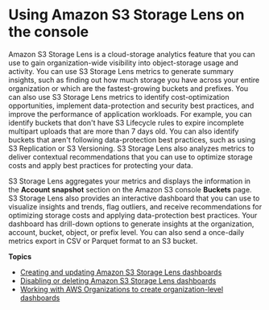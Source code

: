 # Using Amazon S3 Storage Lens on the console<a name="storage_lens_console"></a>

Amazon S3 Storage Lens is a cloud\-storage analytics feature that you can use to gain organization\-wide visibility into object\-storage usage and activity\. You can use S3 Storage Lens metrics to generate summary insights, such as finding out how much storage you have across your entire organization or which are the fastest\-growing buckets and prefixes\. You can also use S3 Storage Lens metrics to identify cost\-optimization opportunities, implement data\-protection and security best practices, and improve the performance of application workloads\. For example, you can identify buckets that don't have S3 Lifecycle rules to expire incomplete multipart uploads that are more than 7 days old\. You can also identify buckets that aren't following data\-protection best practices, such as using S3 Replication or S3 Versioning\. S3 Storage Lens also analyzes metrics to deliver contextual recommendations that you can use to optimize storage costs and apply best practices for protecting your data\. 

S3 Storage Lens aggregates your metrics and displays the information in the **Account snapshot** section on the Amazon S3 console **Buckets** page\. S3 Storage Lens also provides an interactive dashboard that you can use to visualize insights and trends, flag outliers, and receive recommendations for optimizing storage costs and applying data\-protection best practices\. Your dashboard has drill\-down options to generate insights at the organization, account, bucket, object, or prefix level\. You can also send a once\-daily metrics export in CSV or Parquet format to an S3 bucket\.

**Topics**
+ [Creating and updating Amazon S3 Storage Lens dashboards](storage_lens_console_creating_editing.md)
+ [Disabling or deleting Amazon S3 Storage Lens dashboards](storage_lens_console_disabling_deleting.md)
+ [Working with AWS Organizations to create organization\-level dashboards](storage_lens_console_organizations.md)